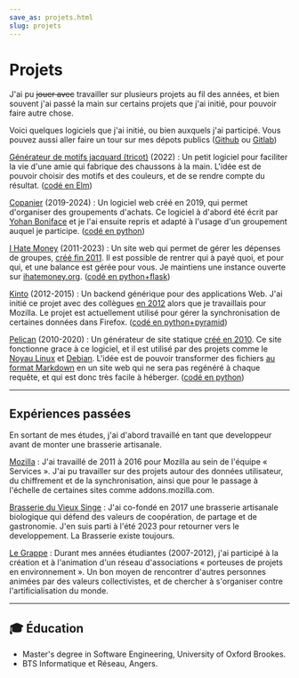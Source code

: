```yaml
---
save_as: projets.html
slug: projets
---
```


# Projets

J'ai pu <del>jouer avec</del> travailler sur plusieurs projets au fil des années, et bien souvent j'ai passé la main sur certains projets que j'ai initié, pour pouvoir faire autre chose.

Voici quelques logiciels que j'ai initié, ou bien auxquels j'ai participé. Vous pouvez aussi aller faire un tour sur mes dépots publics ([Github](https://github.com/almet) ou [Gitlab](https://gitlab.com/almet))

[Générateur de motifs jacquard (tricot)](https://bekeko.notmyidea.org/) (2022)
: Un petit logiciel pour faciliter la vie d'une amie qui fabrique des chaussons à la main. L'idée est de pouvoir choisir des motifs et des couleurs, et de se rendre compte du résultat. ([codé en Elm](https://github.com/almet/bekeko))

[Copanier](https://github.com/spiral-project/copanier) (2019-2024)
: Un logiciel web créé en 2019, qui permet d'organiser des groupements
d'achats. Ce logiciel à d'abord été écrit par [Yohan
Boniface](https://yohanboniface.me/) et je l'ai ensuite repris et adapté à
l'usage d'un groupement auquel je participe. ([codé en python](https://github.com/almet/copanier))

[I Hate Money](http://ihatemoney.org) (2011-2023)
: Un site web qui permet de gérer les dépenses de groupes, [créé fin
2011](https://blog.notmyidea.org/how-are-you-handling-your-shared-expenses.html).
Il est possible de rentrer qui à payé quoi, et pour qui, et une balance est
gérée pour vous. Je maintiens une instance ouverte sur [ihatemoney.org](https://ihatemoney.org). ([codé en python+flask](https://github.com/spiral-project/ihatemoney))

[Kinto](https://github.com/kinto/kinto) (2012-2015)
: Un backend générique pour des applications Web. J'ai initié ce projet avec
des collègues [en
2012](https://blog.notmyidea.org/thoughts-about-a-form-generation-service-gis-enabled.html)
alors que je travaillais pour Mozilla. Le projet est actuellement utilisé pour
gérer la synchronisation de certaines données dans Firefox. ([codé en python+pyramid](https://github.com/Kinto/kinto))

[Pelican](http://getpelican.com) (2010-2020)
: Un générateur de site statique [créé en
2010](https://blog.notmyidea.org/pelican-a-simple-static-blog-generator-in-python.html).
Ce site fonctionne grace à ce logiciel, et il est utilisé par des projets comme
le [Noyau Linux](https://www.kernel.org/pelican.html) et
[Debian](https://bits.debian.org/pages/about.html). L'idée est de pouvoir transformer des fichiers [au format Markdown](https://fr.wikipedia.org/wiki/Markdown) en un site web qui ne sera pas regénéré à chaque requête, et qui est donc très facile à héberger. ([codé en python](https://github.com/getpelican/pelican))

---

## Expériences passées

En sortant de mes études, j'ai d'abord travaillé en tant que developpeur avant de monter une brasserie artisanale.

[Mozilla](https://mozilla.org)
: J'ai travaillé de 2011 à 2016 pour Mozilla au sein de l'équipe « Services ».
J'ai pu travailler sur des projets autour des données utilisateur, du
chiffrement et de la synchronisation, ainsi que pour le passage à l'échelle de
certaines sites comme addons.mozilla.com.

[Brasserie du Vieux Singe](https://www.vieuxsinge.com/)
: J'ai co-fondé en 2017 une brasserie artisanale biologique qui défend des
valeurs de coopération, de partage et de gastronomie. J'en suis parti à l'été
2023 pour retourner vers le developpement. La Brasserie existe toujours.

[Le Grappe](https://www.reseaugrappe.org/)
: Durant mes années étudiantes (2007-2012), j'ai participé à la création et à l'animation
d'un réseau d'associations « porteuses de projets en environnement ». Un bon
moyen de rencontrer d'autres personnes animées par des valeurs collectivistes,
et de chercher à s'organiser contre l'artificialisation du monde.

---

## 🎓 Éducation

- Master's degree in Software Engineering, University of Oxford Brookes.
- BTS Informatique et Réseau, Angers.

